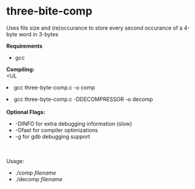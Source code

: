 # three-bite-comp
Uses file size and (re)occurance to store every second occurance of a 4-byte word in 3-bytes

<B>Requirements</B>
<UL><LI>gcc</LI></UL>

<B>Compiling:</B><BR>
<UL<LI>gcc three-byte-comp.c -o comp</LI>
<LI>gcc three-byte-comp.c -DDECOMPRESSOR -o decomp</LI></UL>
<BR>
<B>Optional Flags:</B>
<UL><LI>-DINFO for extra debugging information (slow)</LI>
<LI>-Ofast for compiler optimizations</LI>
<LI>-g for gdb debugging support</LI></UL>
<BR>
<BR>Usage:</B>
<UL><LI>./comp <I>filename</I></LI>
<LI>./decomp <I>filename</I></LI></UL>
